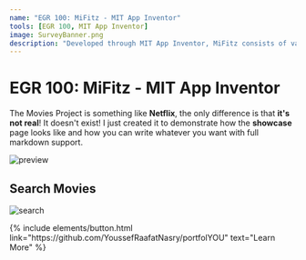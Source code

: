 ```yaml
---
name: "EGR 100: MiFitz - MIT App Inventor"
tools: [EGR 100, MIT App Inventor]
image: SurveyBanner.png
description: "Developed through MIT App Inventor, MiFitz consists of various interfaces which help users to successfully select and save new outfits in a fashion similar to a catalog. The app provides various options for user input so that the user can customize their in-app closets as they deem fit."
---
```


# EGR 100: MiFitz - MIT App Inventor

The Movies Project is something like **Netflix**, the only difference is that **it's not real**! It doesn't exist! I just created it to demonstrate how the **showcase** page looks like and how you can write whatever you want with full markdown support.

![preview](https://www.sketchappsources.com/resources/source-image/we-were-soldiers-landing-page-dbruggisser.jpg)

## Search Movies

![search](https://www.sketchappsources.com/resources/source-image/microsoft-windows-10-virtual-keyboard-diogo-sousa.png)

<p class="text-center">
{% include elements/button.html link="https://github.com/YoussefRaafatNasry/portfolYOU" text="Learn More" %}
</p>